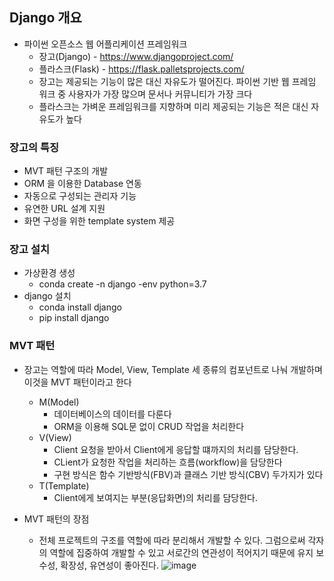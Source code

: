 ## Django 개요
  - 파이썬 오픈소스 웹 어플리케이션 프레임워크
      - 장고(Django) - https://www.djangoproject.com/
      - 플라스크(Flask) - https://flask.palletsprojects.com/
      - 장고는 제공되는 기능이 많은 대신 자유도가 떨어진다. 파이썬 기반 웹 프레임 워크 중 사용자가 가장 많으며 문서나 커뮤니티가 가장 크다
      - 플라스크는 가벼운 프레임워크를 지향하며 미리 제공되는 기능은 적은 대신 자유도가 높다

### 장고의 특징
  - MVT 패턴 구조의 개발
  - ORM 을 이용한 Database 연동
  - 자동으로 구성되는 관리자 기능
  - 유연한 URL 설계 지원
  - 화면 구성을 위한 template system 제공

### 장고 설치
  - 가상환경 생성
    - conda create -n django -env python=3.7
  - django 설치
    - conda install django
    - pip install django

### MVT 패턴
  - 장고는 역할에 따라 Model, View, Template 세 종류의 컴포넌트로 나눠 개발하며 이것을 MVT 패턴이라고 한다
      - M(Model)
        - 데이터베이스의 데이터를 다룬다
        - ORM을 이용해 SQL문 없이 CRUD 작업을 처리한다
      - V(View)
        - Client 요청을 받아서 Client에게 응답할 떄까지의 처리를 담당한다.
        - CLient가 요청한 작업을 처리하는 흐름(workflow)을 담당한다
        - 구현 방식은 함수 기반방식(FBV)과 클래스 기반 방식(CBV) 두가지가 있다
      - T(Template)
        - Client에게 보여지는 부분(응답화면)의 처리를 담당한다.

  - MVT 패턴의 장점
      - 전체 프로젝트의 구조를 역할에 따라 분리해서 개발할 수 있다. 그럼으로써 각자의 역할에 집중하여 개발할 수 있고 서로간의 연관성이 적어지기 때문에 유지 보수성, 확장성, 유연성이 좋아진다.
![image](https://user-images.githubusercontent.com/76146752/119685447-553bb600-be80-11eb-85bc-39b1cdb28cf8.png)





